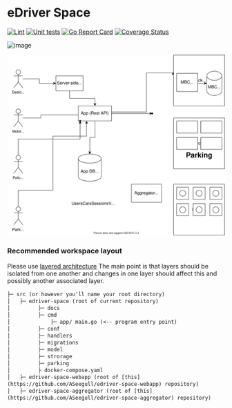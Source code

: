 # eDriver Space

[![Lint](https://github.com/ASeegull/edriver-space/actions/workflows/lint.yml/badge.svg)](https://github.com/ASeegull/edriver-space/actions/workflows/lint.yml)
[![Unit tests](https://github.com/ASeegull/edriver-space/actions/workflows/unit-tests.yml/badge.svg)](https://github.com/ASeegull/edriver-space/actions/workflows/unit-tests.yml)
[![Go Report Card](https://goreportcard.com/badge/ASeegull/edriver-space)](https://goreportcard.com/report/ASeegull/edriver-space)
[![Coverage Status](https://coveralls.io/repos/github/ASeegull/edriver-space/badge.svg?branch=main)](https://coveralls.io/github/ASeegull/edriver-space?branch=main)

![image](https://user-images.githubusercontent.com/72625402/151699257-2fdd3125-488d-4c32-9fa0-122323d4cc4b.png)


![Edit diagram](docs/images/e-driver.drawio.svg)

### Recommended workspace layout

Please use [layered architecture](https://www.oreilly.com/library/view/software-architecture-patterns/9781491971437/ch01.html)
The main point is that layers should be isolated from one another and changes in one layer should affect this and possibly another associated layer.

```
├─ src (or however you'll name your root directory)
│   ├─ edriver-space (root of current repository)
│         ├─ docs
│         ├─ cmd
│             ├─ app/ main.go (<-- program entry point)
│         ├─ conf
│         ├─ handlers
│         ├─ migrations
│         ├─ model
│         ├─ strorage
│         ├─ parking
│         ├ docker-compose.yaml
│   ├─ edriver-space-webapp (root of [this](https://github.com/ASeegull/edriver-space-webapp) repository)
│   ├─ edriver-space-aggregator (root of [this](https://github.com/ASeegull/edriver-space-aggregator) repository)
```
